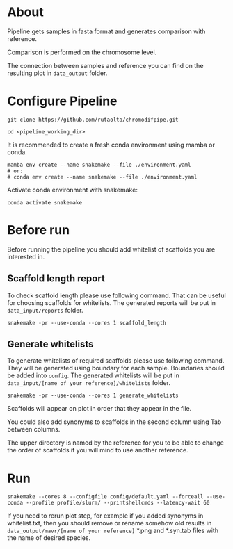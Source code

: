 # About

Pipeline gets samples in fasta format and generates comparison with reference.

Comparison is performed on the chromosome level.

The connection between samples and reference you can find on the resulting plot in `data_output` folder.

# Configure Pipeline

`git clone https://github.com/rutaolta/chromodifpipe.git`

`cd <pipeline_working_dir>`

It is recommended to create a fresh conda environment using mamba or conda.

```
mamba env create --name snakemake --file ./environment.yaml
# or:
# conda env create --name snakemake --file ./environment.yaml
```

Activate conda environment with snakemake:

`conda activate snakemake`

# Before run

Before running the pipeline you should add whitelist of scaffolds you are interested in.

## Scaffold length report

To check scaffold length please use following command. 
That can be useful for choosing scaffolds for whitelists.
The generated reports will be put in `data_input/reports` folder.

`snakemake -pr --use-conda --cores 1 scaffold_length`

## Generate whitelists

To generate whitelists of required scaffolds please use following command.
They will be generated using boundary for each sample.
Boundaries should be added into `config`.
The generated whitelists will be put in `data_input/[name of your reference]/whitelists` folder.

`snakemake -pr --use-conda --cores 1 generate_whitelists`

Scaffolds will appear on plot in order that they appear in the file.

You could also add synonyms to scaffolds in the second column using Tab between columns.

The upper directory is named by the reference for you to be able to change the order of scaffolds if you will mind to use another reference.

# Run

`snakemake --cores 8 --configfile config/default.yaml --forceall --use-conda --profile profile/slurm/ --printshellcmds --latency-wait 60`

If you need to rerun plot step, for example if you added synonyms in whitelist.txt, then you should remove or rename somehow old results in `data_output/mavr/[name of your reference]` *.png and *.syn.tab files with the name of desired species.
